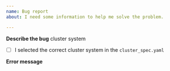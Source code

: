 ```yaml
---
name: Bug report
about: I need some information to help me solve the problem.

---
```


**Describe the bug**
cluster system

- [ ] I selected the correct cluster system in the `cluster_spec.yaml`

**Error message**
```

```
